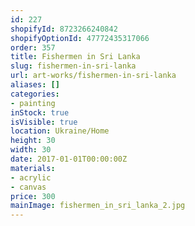 ```yaml
---
id: 227
shopifyId: 8723266240842
shopifyOptionId: 47772435317066
order: 357
title: Fishermen in Sri Lanka
slug: fishermen-in-sri-lanka
url: art-works/fishermen-in-sri-lanka
aliases: []
categories:
- painting
inStock: true
isVisible: true
location: Ukraine/Home
height: 30
width: 30
date: 2017-01-01T00:00:00Z
materials:
- acrylic
- canvas
price: 300
mainImage: fishermen_in_sri_lanka_2.jpg
---
```


